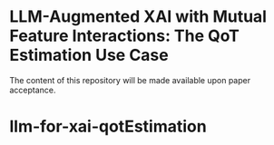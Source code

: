 # LLM-Augmented XAI with Mutual Feature Interactions: The QoT Estimation Use Case

The content of this repository will be made available upon paper acceptance.
# llm-for-xai-qotEstimation
